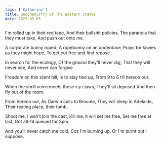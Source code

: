 ```yaml
---
tags: ['Katherine']
title: Geochemistry Of The Western States
date: 2023-03-03
---
```


I'm rolled up in their red tape,
And their bullshit policies,
The paranoia that they must take,
And push out onto me.

A corporate bunny roped,
A ropebunny on an underdose,
Prays for knvies as they might hope,
To get cut free and find repose.

In search for the ecology,
Of the ground they'll never dig,
That they will never see,
And never can forgive.

Freedom on this silent hill,
Is to stay tied up,
From 9 to 6 till
hereon out.

When the shrill voice
meets these icy claws,
They'll sit deposed
And then fly out of the room.

From hereon out,
As Darwin calls to Broome,
They will sleep in Adelaide,
Their resting place, their tomb.

Shoot me, I won't join the cast,
Kill me, it will set me free,
Set me free at last,
Got alt-f4 queued for 3pm.

And you'll never catch me cold,
Coz I'm burning up,
Or I'm burnt out I suppose.

